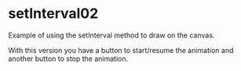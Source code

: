 # setInterval02

Example of using the setInterval method to draw on the canvas.

With this version you have a button to start/resume the animation and another button to stop the animation.
